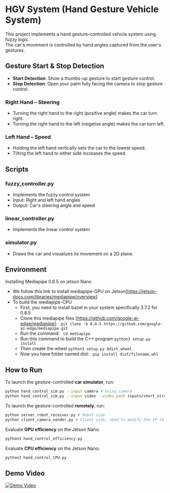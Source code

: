# HGV System (Hand Gesture Vehicle System)

This project implements a hand gesture-controlled vehicle system using fuzzy logic.  
The car's movement is controlled by hand angles captured from the user's gestures.


## Gesture Start & Stop Detection 

- **Start Detection**: Show a thumbs-up gesture to start gesture control.  
- **Stop Detection**: Open your palm fully facing the camera to stop gesture control.


### Right Hand – Steering

- Turning the right hand to the right (positive angle) makes the car turn right.
- Turning the right hand to the left (negative angle) makes the car turn left.


### Left Hand – Speed

- Holding the left hand vertically sets the car to the lowest speed.
- Tilting the left hand to either side increases the speed.


## Scripts
### fuzzy_controller.py

- Implements the fuzzy control system  
- Input: Right and left hand angles  
- Output: Car's steering angle and speed

### linear_controller.py
- Implements the linear control system  

### simulator.py

- Draws the car and visualizes its movement on a 2D plane.

## Environment

Installing Mediapipe 0.8.5 on jetson Nano
- We follow this link to install mediapipe-GPU on Jetson[https://jetson-docs.com/libraries/mediapipe/overview]
- To build the mediapipe-CPU
  - First, you need to install bazel in your system specifically 3.7.2 for 0.8.5  
  - Clone this mediapipe files [https://github.com/google-ai-edge/mediapipe]: ``` git clone -b 0.8.5 https://github.com/google-ai-edge/mediapipe.git```
  - Run the command: ``` cd mediapipe```
  -  Run this command to build the C++ program ```python3 setup.py install``` 
  - Then create the wheel ```python3 setup.py bdist_wheel```
  - Now you have folder named dist: ``` pip install dist/filename.whl```

## How to Run

To launch the gesture-controlled **car simulator**, run:

```bash
python hand_control_sim.py --input camera # Using camera
python hand_control_sim.py --input video --video_path inputs/short_straight.mp4 --controller linear # Using pre-record video
```

To launch the gesture-controlled **remotely**, run:

```bash
python server_robot_receiver.py # Robot side
python client_camera_sender.py # Client side, need to modify the IP to server's IP
```

Evaluate **GPU efficiency** on the Jetson Nano: 
```bash
python3 hand_control_efficiency.py
```

Evaluate **CPU efficiency** on the Jetson Nano: 
```bash
python3 hand_control_CPU.py
```

## Demo Video
[![Demo Video](https://drive.google.com/uc?export=view&id=1gkuTq4lmhjmGdQFhGYxvnMy5Y-Aq__7M)](https://drive.google.com/file/d/1Pbk-4f_Owc1YzzIoVLBz1tI2d2YnybkL/view?usp=sharing)
